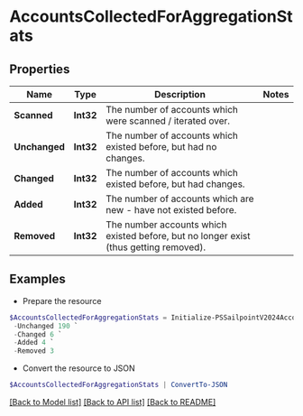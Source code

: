 # AccountsCollectedForAggregationStats
## Properties

Name | Type | Description | Notes
------------ | ------------- | ------------- | -------------
**Scanned** | **Int32** | The number of accounts which were scanned / iterated over. | 
**Unchanged** | **Int32** | The number of accounts which existed before, but had no changes. | 
**Changed** | **Int32** | The number of accounts which existed before, but had changes. | 
**Added** | **Int32** | The number of accounts which are new - have not existed before. | 
**Removed** | **Int32** | The number accounts which existed before, but no longer exist (thus getting removed). | 

## Examples

- Prepare the resource
```powershell
$AccountsCollectedForAggregationStats = Initialize-PSSailpointV2024AccountsCollectedForAggregationStats  -Scanned 200 `
 -Unchanged 190 `
 -Changed 6 `
 -Added 4 `
 -Removed 3
```

- Convert the resource to JSON
```powershell
$AccountsCollectedForAggregationStats | ConvertTo-JSON
```

[[Back to Model list]](../README.md#documentation-for-models) [[Back to API list]](../README.md#documentation-for-api-endpoints) [[Back to README]](../README.md)

